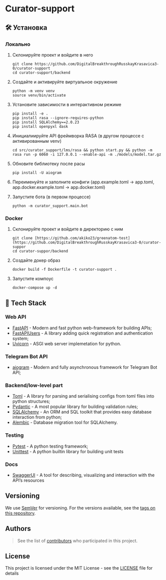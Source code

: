 # Curator-support

## 🛠 Установка

### Локально

   1. Склонируйте проект и войдите в него
      ```
      git clone https://github.com/DigitalBreakthroughRusskayKrasavica3-0/curator-support
      cd curator-support/backend
      ```
   
   2. Создайте и активируйте виртуальное окружение
       ```
       python -m venv venv
       source venv/bin/activate
       ```
   
   3. Установите зависимости в интерактивном режиме
      ```
      pip install -e .
      pip install rasa --ignore-requires-python
      pip install SQLAlchemy==2.0.23
      pip install openpyxl dask
      ```
   
   4. Инициалиируйте API фреймворка RASA (в другом процессе с активированным venv)
      ```
      cd src/curator_support/lms/rasa && python start.py && python -m rasa run -p 6060 -i 127.0.0.1 --enable-api -m ./models/model.tar.gz
      ```
   5. Обновите библиотеку после расы
      ```
      pip install -U aiogram
      ```
      
   6. Переименуйте и заполните конфиги (app.example.toml -> app.toml, app.docker.example.toml -> app.docker.toml)
   
   7. Запустите бота (в первом процессе)
      ```
      python -m curator_support.main.bot
      ```

### Docker

   1. Склонируйте проект и войдите в директорию с ним
      ```
      git clone [https://github.com/akiko23/greenatom-test](https://github.com/DigitalBreakthroughRusskayKrasavica3-0/curator-suppor
      cd curator-suppor/backend
      ```
   
   2. Создайте докер образ
       ```
       docker build -f Dockerfile -t curator-support .
       ```
       
   3. Запустите компоус
       ```
       docker-compose up -d
       ```

## 🧰 Tech Stack


### Web API

- [FastAPI](https://fastapi.tiangolo.com/) - Modern and fast python web-framework for building APIs;
- [FastAPIUsers](https://fastapi-users.github.io/fastapi-users/latest/) - A library adding quick registration and authentication system;
- [Uvicorn](https://www.uvicorn.org/) - ASGI web server implemetation for python. 

### Telegram Bot API

- [aiogram](https://fastapi.tiangolo.com/) - Modern and fully asynchronous framework for Telegram Bot API;

### Backend/low-level part

- [Toml](https://pypi.org/project/toml/) - A library for parsing and serialising configs from toml files into python structures;
- [Pydantic](https://docs.pydantic.dev/latest/) - A most popular library for building validation rules;
- [SQLAlchemy](https://www.sqlalchemy.org/) - An ORM and SQL toolkit that provides easy database interaction from python;
- [Alembic](https://alembic.sqlalchemy.org/en/latest/) - Database migration tool for SQLAlchemy.

### Testing
- [Pytest](https://docs.pytest.org) - A python testing framework;
- [Unittest](https://docs.python.org/3/library/unittest.html) - A python builtin library for building unit tests

### Docs
- [SwaggerUI](https://github.com/swagger-api/swagger-ui) -  A tool for describing, visualizing and interaction with the API’s resources

## Versioning

We use [SemVer](http://semver.org/) for versioning. For the versions available, see the [tags on this repository](https://github.com/Sirius-journal-app/bakend/tags).

## Authors

> See the list of [contributors](https://github.com/Sirius-journal-app/bakend/graphs/contributors) who participated in this project.

## License

This project is licensed under the MIT License - see the [LICENSE](./LICENSE) file for details

